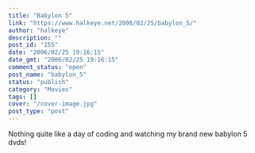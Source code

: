 ```yaml
---
title: "Babylon 5"
link: "https://www.halkeye.net/2006/02/25/babylon_5/"
author: "halkeye"
description: ""
post_id: "155"
date: "2006/02/25 19:16:15"
date_gmt: "2006/02/25 19:16:15"
comment_status: "open"
post_name: "babylon_5"
status: "publish"
category: "Movies"
tags: []
cover: "/cover-image.jpg"
post_type: "post"
---
```


Nothing quite like a day of coding and watching my brand new babylon 5 dvds!